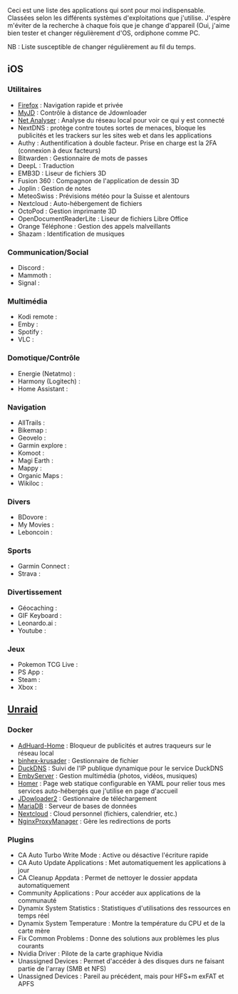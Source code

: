 Ceci est une liste des applications qui sont pour moi indispensable. Classées selon les différents systèmes d'exploitations que j'utilise.
J'espère m'éviter de la recherche à chaque fois que je change d'appareil (Oui, j'aime bien tester et changer régulièrement d'OS, ordiphone comme PC.

NB : Liste susceptible de changer régulièrement au fil du temps.

## iOS

### Utilitaires
- [Firefox](https://www.mozilla.org/fr/firefox/new/) : Navigation rapide et privée
- [MyJD](https://jdownloader.org/) : Contrôle à distance de Jdownloader
- [Net Analyser](https://techet.net/netanalyzer/) : Analyse du réseau local pour voir ce qui y est connecté
- []()NextDNS : protège contre toutes sortes de menaces, bloque les publicités et les trackers sur les sites web et dans les applications
- Authy : Authentification à double facteur. Prise en charge est la 2FA (connexion à deux facteurs)
- Bitwarden : Gestionnaire de mots de passes
- DeepL : Traduction
- EMB3D : Liseur de fichiers 3D
- Fusion 360 : Compagnon de l'application de dessin 3D
- Joplin : Gestion de notes
- MeteoSwiss : Prévisions météo pour la Suisse et alentours
- Nextcloud : Auto-hébergement de fichiers
- OctoPod : Gestion imprimante 3D
- OpenDocumentReaderLite : Liseur de fichiers Libre Office
- Orange Téléphone : Gestion des appels malveillants
- Shazam : Identification de musiques

### Communication/Social
- Discord :
- Mammoth :
- Signal :

### Multimédia
- Kodi remote :
- Emby :
- Spotify :
- VLC :

### Domotique/Contrôle
- Energie (Netatmo) :
- Harmony (Logitech) :
- Home Assistant :

### Navigation
- AllTrails :
- Bikemap :
- Geovelo :
- Garmin explore :
- Komoot :
- Magi Earth :
- Mappy :
- Organic Maps :
- Wikiloc :

### Divers
- BDovore :
- My Movies :
- Leboncoin :

### Sports
- Garmin Connect :
- Strava :

### Divertissement
- Géocaching :
- GIF Keyboard :
- Leonardo.ai :
- Youtube :

### Jeux
- Pokemon TCG Live :
- PS App :
- Steam :
- Xbox :

## [Unraid](https://unraid.net/fr)

### Docker
- [AdHuard-Home](https://adguard.com/fr/adguard-home/overview.html) : Bloqueur de publicités et autres traqueurs sur le réseau local
- [binhex-krusader](https://krusader.org/) : Gestionnaire de fichier
- [DuckDNS](https://www.duckdns.org/) : Suivi de l'IP publique dynamique pour le service DuckDNS
- [EmbyServer](https://emby.media/) : Gestion multimédia (photos, vidéos, musiques)
- [Homer](https://github.com/bastienwirtz/homer) : Page web statique configurable en YAML pour relier tous mes services auto-hébergés que j'utilise en page d'accueil
- [JDowloader2](https://jdownloader.org/) : Gestionnaire de téléchargement
- [MariaDB](https://mariadb.org/) : Serveur de bases de données
- [Nextcloud](https://nextcloud.com/) : Cloud personnel (fichiers, calendrier, etc.)
- [NginxProxyManager](https://nginxproxymanager.com/) : Gère les redirections de ports

### Plugins
- CA Auto Turbo Write Mode : Active ou désactive l'écriture rapide
- CA Auto Update Applications : Met automatiquement les applications à jour
- CA Cleanup Appdata : Permet de nettoyer le dossier appdata automatiquement
- Community Applications : Pour accéder aux applications de la communauté
- Dynamix System Statistics : Statistiques d'utilisations des ressources en temps réel
- Dynamix System Temperature : Montre la température du CPU et de la carte mère
- Fix Common Problems : Donne des solutions aux problèmes les plus courants
- Nvidia Driver : Pilote de la carte graphique Nvidia
- Unassigned Devices : Permet d'accéder à des disques durs ne faisant partie de l'array (SMB et NFS)
- Unassigned Devices : Pareil au précédent, mais pour HFS+m exFAT et APFS
